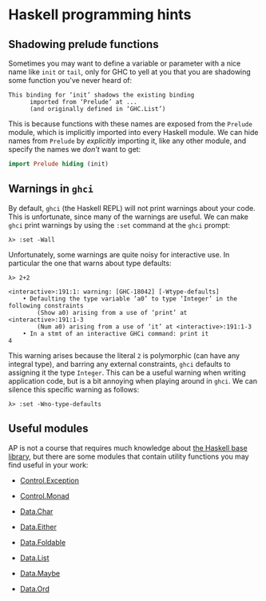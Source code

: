 # Haskell programming hints

## Shadowing prelude functions

Sometimes you may want to define a variable or parameter with a nice
name like `init` or `tail`, only for GHC to yell at you that you are
shadowing some function you've never heard of:

```
This binding for ‘init’ shadows the existing binding
      imported from ‘Prelude’ at ...
      (and originally defined in ‘GHC.List’)
```

This is because functions with these names are exposed from the
`Prelude` module, which is implicitly imported into every Haskell
module. We can hide names from `Prelude` by *explicitly* importing it,
like any other module, and specify the names we *don't* want to
get:

```Haskell
import Prelude hiding (init)
```

## Warnings in `ghci`

By default, `ghci` (the Haskell REPL) will not print warnings about
your code. This is unfortunate, since many of the warnings are useful.
We can make `ghci` print warnings by using the `:set` command at the
`ghci` prompt:

```
λ> :set -Wall
```

Unfortunately, some warnings are quite noisy for interactive use. In
particular the one that warns about type defaults:

```
λ> 2+2

<interactive>:191:1: warning: [GHC-18042] [-Wtype-defaults]
    • Defaulting the type variable ‘a0’ to type ‘Integer’ in the following constraints
        (Show a0) arising from a use of ‘print’ at <interactive>:191:1-3
        (Num a0) arising from a use of ‘it’ at <interactive>:191:1-3
    • In a stmt of an interactive GHCi command: print it
4
```

This warning arises because the literal `2` is polymorphic (can have
any integral type), and barring any external constraints, `ghci`
defaults to assigning it the type `Integer`. This can be a useful
warning when writing application code, but is a bit annoying when
playing around in `ghci`. We can silence this specific warning as
follows:

```
λ> :set -Wno-type-defaults
```

## Useful modules

AP is not a course that requires much knowledge about [the Haskell
base library](https://hackage.haskell.org/package/base), but there are
some modules that contain utility functions you may find useful in
your work:

* [Control.Exception](https://hackage.haskell.org/package/base-4.20.0.1/docs/Control-Exception.html#v:catch)

* [Control.Monad](https://hackage.haskell.org/package/base-4.20.0.1/docs/Control-Monad.html)

* [Data.Char](https://hackage.haskell.org/package/base-4.20.0.1/docs/Data-Char.html)

* [Data.Either](https://hackage.haskell.org/package/base-4.20.0.1/docs/Data-Either.html)

* [Data.Foldable](https://hackage.haskell.org/package/base-4.20.0.1/docs/Data-Foldable.html)

* [Data.List](https://hackage.haskell.org/package/base-4.20.0.1/docs/Data-List.html)

* [Data.Maybe](https://hackage.haskell.org/package/base-4.20.0.1/docs/Data-Maybe.html)

* [Data.Ord](https://hackage.haskell.org/package/base-4.20.0.1/docs/Data-Ord.html)
